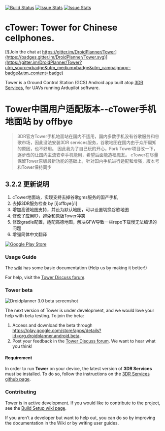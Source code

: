 [![Build Status](https://travis-ci.org/DroidPlanner/Tower.svg?branch=develop)](https://travis-ci.org/DroidPlanner/Tower)
[![Issue Stats](http://issuestats.com/github/DroidPlanner/Tower/badge/pr)](http://issuestats.com/github/DroidPlanner/Tower)
[![Issue Stats](http://issuestats.com/github/DroidPlanner/Tower/badge/issue)](http://issuestats.com/github/DroidPlanner/Tower)

# cTower: Tower for Chinese cellphones.

[![Join the chat at https://gitter.im/DroidPlanner/Tower](https://badges.gitter.im/DroidPlanner/Tower.svg)](https://gitter.im/DroidPlanner/Tower?utm_source=badge&utm_medium=badge&utm_campaign=pr-badge&utm_content=badge)

Tower is a Ground Control Station (GCS) Android app built atop [3DR Services](https://github.com/dronekit/dronekit-android), for UAVs
running Ardupilot software.

# Tower中国用户适配版本--cTower手机地面站 by offbye

> 3DR官方Tower手机地面站在国内不适用，国内多数手机没有谷歌服务和谷歌市场，因此没法安装3DR services服务，谷歌地图在国内由于众所周知的原因，也不好用。
因此我为了自己玩的开心，Fork Tower项目改一下，逐步改的让国内主流安卓手机能用，希望后面能造福魔友。
cTower在尽量保留Tower原版最新功能的基础上，针对国内手机进行适配和增强，版本号和Tower保持同步

## 3.2.2 更新说明

 1. cTower地面站，实现支持去掉谷歌gms服务的国产手机
 2. 去掉3DR服务检查 by [i]offbye[/i] 
 3. 增加高德地图支持，并设为默认地图，可以设置切换谷歌地图
 4. 修改了应用ID，避免和原版Tower冲突
 5. 修改gradle配置，适配高德地图，解决GFW导致一些repo下载慢无法编译的问题
 6. 增强简体中文翻译

[![Google Play Store](https://developer.android.com/images/brand/en_app_rgb_wo_45.png)](https://play.google.com/store/apps/details?id=org.droidplanner.android)

### Usage Guide

The [wiki](https://github.com/DroidPlanner/droidplanner/wiki) has some basic documentation (Help us by making it better!)

For help, visit the [Tower Discuss forum](http://discuss.ardupilot.org/c/ground-control-software/tower).

### Tower beta

![Droidplanner 3.0 beta screenshot](http://api.ning.com/files/qe5*yho6iFTs6PSl5XqUIDQ9TwN1-tU7Ni93QgCXyWp*zymrcfqPDH4*5ZagwrNcep7*6kr2vgdlccbwytoYqxHwbSDG5yJR/v3.2.1.flight.tablet.land.png)

The next version of Tower is under development, and we would love your help with beta testing. To join the beta:
 1. Access and download the beta through https://play.google.com/store/apps/details?id=org.droidplanner.android.beta.
 2. Post your feedback in the [Tower Discuss forum](http://discuss.ardupilot.org/c/ground-control-software/tower). We want to hear what you think!

#### Requirement
In order to run **Tower** on your device, the latest version of **3DR Services** must be installed.
To do so, follow the instructions on the [3DR Services github page](https://github.com/dronekit/dronekit-android).

### Contributing

Tower is in active development. If you would like to contribute to the project,
see the [Build Setup wiki page](https://github.com/DroidPlanner/Tower/wiki/Build-Setup).

If you aren't a developer but want to help out, you can do so by improving the documentation in the Wiki or by writing user guides.

